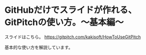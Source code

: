 # GitHubだけでスライドが作れる、GitPitchの使い方。～基本編～

スライドはこちら。
https://gitpitch.com/kakisoft/HowToUseGitPitch

基本的な使い方を解説しています。
